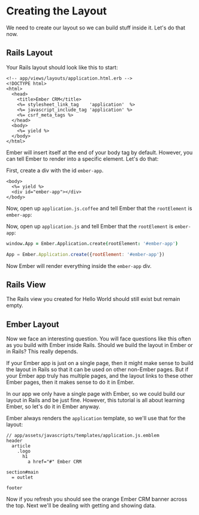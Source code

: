 # Creating the Layout

We need to create our layout so we can build stuff inside it. Let's do that now.

## Rails Layout

Your Rails layout should look like this to start:

```erb
<!-- app/views/layouts/application.html.erb -->
<!DOCTYPE html>
<html>
  <head>
    <title>Ember CRM</title>
    <%= stylesheet_link_tag    'application'  %>
    <%= javascript_include_tag 'application' %>
    <%= csrf_meta_tags %>
  </head>
  <body>
    <%= yield %>
  </body>
</html>
```

Ember will insert itself at the end of your body tag by default. However, you can tell Ember to render into a specific element. Let's do that:

First, create a div with the id `ember-app`.

```erb
<body>
  <%= yield %>
  <div id="ember-app"></div>
</body>
```

<p class="coffeescript">
Now, open up <code>application.js.coffee</code> and tell Ember that the <code>rootElement</code> is <code>ember-app</code>:
</p>

<p class="javascript">
Now, open up <code>application.js</code> and tell Ember that the <code>rootElement</code> is <code>ember-app</code>:
</p>

```coffee
window.App = Ember.Application.create(rootElement: '#ember-app')
```
```javascript
App = Ember.Application.create({rootElement: '#ember-app'})
```

Now Ember will render everything inside the `ember-app` div.

## Rails View

The Rails view you created for Hello World should still exist but remain empty.

## Ember Layout

Now we face an interesting question. You will face questions like this often as you build with Ember inside Rails. Should we build the layout in Ember or in Rails? This really depends.

If your Ember app is just on a single page, then it might make sense to build the layout in Rails so that it can be used on other non-Ember pages. But if your Ember app truly has multiple pages, and the layout links to these other Ember pages, then it makes sense to do it in Ember.

In our app we only have a single page with Ember, so we could build our layout in Rails and be just fine. However, this tutorial is all about learning Ember, so let's do it in Ember anyway.

Ember always renders the `application` template, so we'll use that for the layout:

```
// app/assets/javascripts/templates/application.js.emblem
header
  article
    .logo
      h1
        a href="#" Ember CRM

section#main
  = outlet

footer
```

Now if you refresh you should see the orange Ember CRM banner across the top. Next we'll be dealing with getting and showing data.
